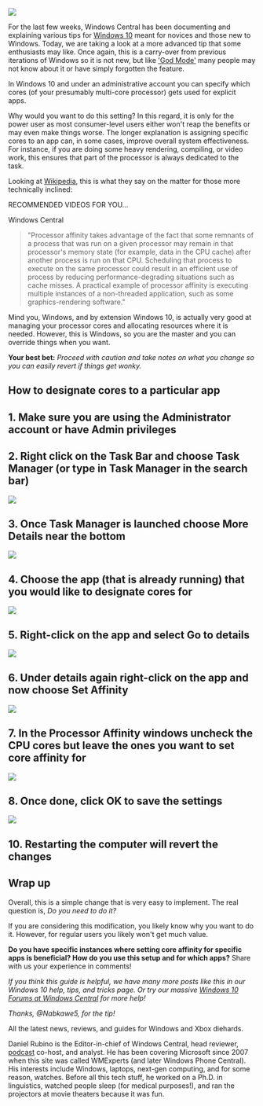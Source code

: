 ![](attachments/Pro%20Tip%20Assign%20specific%20processor%20cores%20for%20certain%20apps%20in%20Windows%2010%20%20Windows%20Central/vZr8VQjjgACFcrR7rgjPxX-320-80.jpg)

  

For the last few weeks, Windows Central has been documenting and explaining various tips for [Windows 10](https://www.windowscentral.com/software-apps/windows-10) meant for novices and those new to Windows. Today, we are taking a look at a more advanced tip that some enthusiasts may like. Once again, this is a carry-over from previous iterations of Windows so it is not new, but like ['God Mode'](https://www.windowscentral.com/how-enable-god-mode-windows-10) many people may not know about it or have simply forgotten the feature.

In Windows 10 and under an administrative account you can specify which cores (of your presumably multi-core processor) gets used for explicit apps.

Why would you want to do this setting? In this regard, it is only for the power user as most consumer-level users either won't reap the benefits or may even make things worse. The longer explanation is assigning specific cores to an app can, in some cases, improve overall system effectiveness. For instance, if you are doing some heavy rendering, compiling, or video work, this ensures that part of the processor is always dedicated to the task.

Looking at [Wikipedia](https://en.wikipedia.org/wiki/Processor_affinity), this is what they say on the matter for those more technically inclined:

RECOMMENDED VIDEOS FOR YOU...

Windows Central

> "Processor affinity takes advantage of the fact that some remnants of a process that was run on a given processor may remain in that processor's memory state (for example, data in the CPU cache) after another process is run on that CPU. Scheduling that process to execute on the same processor could result in an efficient use of process by reducing performance-degrading situations such as cache misses. A practical example of processor affinity is executing multiple instances of a non-threaded application, such as some graphics-rendering software."

Mind you, Windows, and by extension Windows 10, is actually very good at managing your processor cores and allocating resources where it is needed. However, this is Windows, so you are the master and you can override things when you want.

**Your best bet:** _Proceed with caution and take notes on what you change so you can easily revert if things get wonky._

## How to designate cores to a particular app

## 1\. Make sure you are using the Administrator account or have Admin privileges

## 2\. Right click on the Task Bar and choose Task Manager (or type in Task Manager in the search bar)

![](attachments/Pro%20Tip%20Assign%20specific%20processor%20cores%20for%20certain%20apps%20in%20Windows%2010%20%20Windows%20Central/mvuL8WJPWx7mCfjNyurV5E.png)

## 3\. Once Task Manager is launched choose More Details near the bottom

![](attachments/Pro%20Tip%20Assign%20specific%20processor%20cores%20for%20certain%20apps%20in%20Windows%2010%20%20Windows%20Central/FrKbwC5WwFTKavaexzhgcL.png)

## 4\. Choose the app (that is already running) that you would like to designate cores for

![](attachments/Pro%20Tip%20Assign%20specific%20processor%20cores%20for%20certain%20apps%20in%20Windows%2010%20%20Windows%20Central/VJbXDW8dHFvFrGehm8ieAh.png)

## 5\. Right-click on the app and select Go to details

![](attachments/Pro%20Tip%20Assign%20specific%20processor%20cores%20for%20certain%20apps%20in%20Windows%2010%20%20Windows%20Central/mXbhDTpHEe5yuD85ykzihb.png)

## 6\. Under details again right-click on the app and now choose Set Affinity

![](attachments/Pro%20Tip%20Assign%20specific%20processor%20cores%20for%20certain%20apps%20in%20Windows%2010%20%20Windows%20Central/zCeE2vNXGonRzaavmN2y3U.png)

## 7\. In the Processor Affinity windows uncheck the CPU cores but leave the ones you want to set core affinity for

![](attachments/Pro%20Tip%20Assign%20specific%20processor%20cores%20for%20certain%20apps%20in%20Windows%2010%20%20Windows%20Central/YzPHx5gEPVqWnGxXqjvLcg.png)

## 8\. Once done, click OK to save the settings

![](attachments/Pro%20Tip%20Assign%20specific%20processor%20cores%20for%20certain%20apps%20in%20Windows%2010%20%20Windows%20Central/2f7E8wiSQQYJExgdjCp9yB.png)

## 10\. Restarting the computer will revert the changes

## Wrap up

Overall, this is a simple change that is very easy to implement. The real question is, _Do you need to do it?_

If you are considering this modification, you likely know why you want to do it. However, for regular users you likely won't get much value.

**Do you have specific instances where setting core affinity for specific apps is beneficial? How do you use this setup and for which apps?** Share with us your experience in comments!

_If you think this guide is helpful, we have many more posts like this in our Windows 10 help, tips, and tricks page. Or try our massive [Windows 10 Forums at Windows Central](https://forums.windowscentral.com/#windows-10-hub) for more help!_

_Thanks, @Nabkawe5, for the tip!_

All the latest news, reviews, and guides for Windows and Xbox diehards.

Daniel Rubino is the Editor-in-chief of Windows Central, head reviewer, [podcast](https://www.windowscentral.com/tag/podcasts) co-host, and analyst. He has been covering Microsoft since 2007 when this site was called WMExperts (and later Windows Phone Central). His interests include Windows, laptops, next-gen computing, and for some reason, watches. Before all this tech stuff, he worked on a Ph.D. in linguistics, watched people sleep (for medical purposes!), and ran the projectors at movie theaters because it was fun.